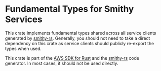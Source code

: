 # Fundamental Types for Smithy Services

This crate implements fundamental types shared across all service clients generated
by [smithy-rs](https://github.com/smithy-lang/smithy-rs). Generally, you should not need to take a direct dependency on this
crate as service clients should publicly re-export the types when used.

<!-- anchor_start:footer -->
This crate is part of the [AWS SDK for Rust](https://awslabs.github.io/aws-sdk-rust/) and the [smithy-rs](https://github.com/smithy-lang/smithy-rs) code generator. In most cases, it should not be used directly.
<!-- anchor_end:footer -->
